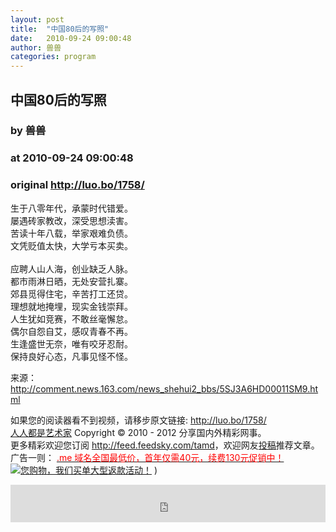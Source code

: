 ```yaml
---
layout: post
title:  "中国80后的写照"
date:   2010-09-24 09:00:48
author: 兽兽
categories: program
---
```


## 中国80后的写照
### by 兽兽
### at 2010-09-24 09:00:48
### original <http://luo.bo/1758/>

<p>生于八零年代，承蒙时代错爱。<br> 屡遇砖家教改，深受思想渎害。<br> 苦读十年八载，举家艰难负债。<br> 文凭贬值太快，大学亏本买卖。<br> <span></span><br> 应聘人山人海，创业缺乏人脉。<br> 都市雨淋日晒，无处安营扎寨。<br> 郊县觅得住宅，辛苦打工还贷。<br> 理想就地掩埋，现实金钱崇拜。<br> 人生犹如竞赛，不敢丝毫懈怠。<br> 偶尔自怨自艾，感叹青春不再。<br> 生逢盛世无奈，唯有咬牙忍耐。<br> 保持良好心态，凡事见怪不怪。</p><p>来源：<a href="http://comment.news.163.com/news_shehui2_bbs/5SJ3A6HD00011SM9.html">http://comment.news.163.com/news_shehui2_bbs/5SJ3A6HD00011SM9.html</a></p><p>如果您的阅读器看不到视频，请移步原文链接: <a href="http://luo.bo/1758/">http://luo.bo/1758/</a> <br> <a href="http://luo.bo/">人人都是艺术家</a> Copyright ©   2010 - 2012 分享国内外精彩网事。<br> 更多精彩欢迎您订阅 <a href="http://feed.feedsky.com/tamd">http://feed.feedsky.com/tamd</a>，欢迎网友<a href="http://luo.bo/delivery/">投稿</a>推荐文章。<br> 广告一则： <a href="http://zi.mu/domain"><font color="red">.me 域名全国最低价，首年仅需40元，续费130元促销中！</font></a><br> <a href="http://8.nf/1ww" title="您购物，我们买单大型返款活动！"><img src="http://dulei.si/files/d31ce66350773894f74b3b7a68258321.gif" alt="您购物，我们买单大型返款活动！" title="您购物，我们买单大型返款活动！" border="0"></a> ) <p><iframe src="http://feedads.g.doubleclick.net/~ah/f/7sv1ooo89v8jfelhdjk8plpa64/468/60#http%3A%2F%2Fluo.bo%2F1758%2F" width="100%" height="60" frameborder="0" scrolling="no" marginwidth="0" marginheight="0"></iframe></p></p>
